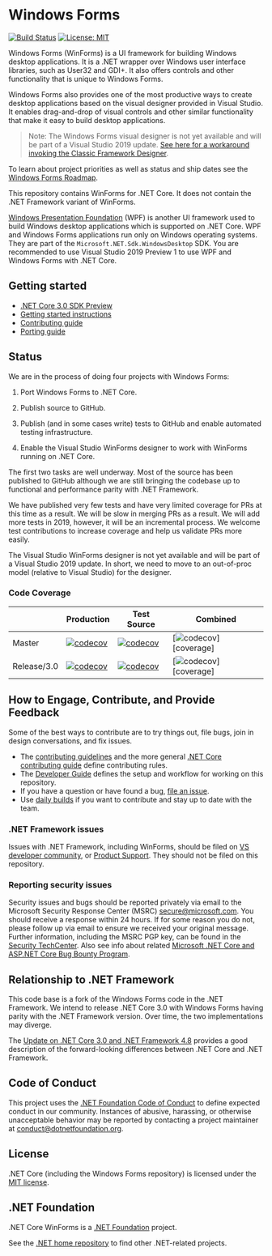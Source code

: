 # Windows Forms

[![Build Status](https://dnceng.visualstudio.com/public/_apis/build/status/dotnet/winforms/dotnet-winforms%20CI)](https://dnceng.visualstudio.com/public/_build/latest?definitionId=267&branch=master)
[![License: MIT](https://img.shields.io/badge/License-MIT-green.svg)](https://github.com/dotnet/winforms/blob/master/LICENSE.TXT)

Windows Forms (WinForms) is a UI framework for building Windows desktop applications. It is a .NET wrapper over Windows user interface libraries, such as User32 and GDI+. It also offers controls and other functionality that is unique to Windows Forms.

Windows Forms also provides one of the most productive ways to create desktop applications based on the visual designer provided in Visual Studio. It enables drag-and-drop of visual controls and other similar functionality that make it easy to build desktop applications.

> Note: The Windows Forms visual designer is not yet available and will be part of a Visual Studio 2019 update. [See here for a workaround invoking the Classic Framework Designer](Documentation/winforms-designer.md).

To learn about project priorities as well as status and ship dates see the [Windows Forms Roadmap](roadmap.md).

This repository contains WinForms for .NET Core. It does not contain the .NET Framework variant of WinForms.

[Windows Presentation Foundation][wpf] (WPF) is another UI framework used to build Windows desktop applications which is supported on .NET Core. WPF and Windows Forms applications  run only on Windows operating systems. They are part of the `Microsoft.NET.Sdk.WindowsDesktop` SDK. You are recommended to use Visual Studio 2019 Preview 1 to use WPF and Windows Forms with .NET Core.

## Getting started

* [.NET Core 3.0 SDK Preview][.net-core-3.0-sdk-preview]
* [Getting started instructions][getting-started]
* [Contributing guide][contributing]
* [Porting guide][porting-guidelines]

## Status

We are in the process of doing four projects with Windows Forms:

1. Port Windows Forms to .NET Core.

1. Publish source to GitHub.

1. Publish (and in some cases write) tests to GitHub and enable automated testing infrastructure.

1. Enable the Visual Studio WinForms designer to work with WinForms running on .NET Core.

The first two tasks are well underway. Most of the source has been published to GitHub although we are still bringing the codebase up to functional and performance parity with .NET Framework.

We have published very few tests and have very limited coverage for PRs at this time as a result. We will be slow in merging PRs as a result. We will add more tests in 2019, however, it will be an incremental process. We welcome test contributions to increase coverage and help us validate PRs more easily.

The Visual Studio WinForms designer is not yet available and will be part of a Visual Studio 2019 update. In short, we need to move to an out-of-proc model (relative to Visual Studio) for the designer.

### Code Coverage

|             	| Production 	                                                                                                    | Test Source 	                                                                                                | Combined 	                                                                                            |
|-------------	|-----------------------------------------------------------------------------------------------------------------	|-------------------------------------------------------------------------------------------------------------	|-----------------------------------------------------------------------------------------------------  |
| Master      	| [![codecov](https://codecov.io/gh/dotnet/winforms/branch/master/graph/badge.svg?flag=production)][coverage]       | [![codecov](https://codecov.io/gh/dotnet/winforms/branch/master/graph/badge.svg?flag=test)][coverage]         | [![codecov](https://codecov.io/gh/dotnet/winforms/branch/master/graph/badge.svg?)][coverage]          |
| Release/3.0 	| [![codecov](https://codecov.io/gh/dotnet/winforms/branch/release%2F3.0/graph/badge.svg?flag=production)][coverage] | [![codecov](https://codecov.io/gh/dotnet/winforms/branch/release%2F3.0/graph/badge.svg?flag=test)][coverage]   | [![codecov](https://codecov.io/gh/dotnet/winforms/branch/release%2F3.0/graph/badge.svg?)][coverage]    |


## How to Engage, Contribute, and Provide Feedback

Some of the best ways to contribute are to try things out, file bugs, join in design conversations, and fix issues.

* The [contributing guidelines][contributing] and the more general [.NET Core contributing guide][corefx-contributing] define contributing rules.
* The [Developer Guide][developing] defines the setup and workflow for working on this repository.
* If you have a question or have found a bug, [file an issue][issue-new].
* Use [daily builds][getting-started] if you want to contribute and stay up to date with the team.

### .NET Framework issues

Issues with .NET Framework, including WinForms, should be filed on [VS developer community][developer-community], or [Product Support][product-support]. They should not be filed on this repository.

### Reporting security issues

Security issues and bugs should be reported privately via email to the Microsoft Security Response Center (MSRC) <secure@microsoft.com>. You should receive a response within 24 hours. If for some reason you do not, please follow up via email to ensure we received your original message. Further information, including the MSRC PGP key, can be found in the [Security TechCenter][faqs-report-an-issue]. Also see info about related [Microsoft .NET Core and ASP.NET Core Bug Bounty Program][bounty-dot-net-core].

## Relationship to .NET Framework

This code base is a fork of the Windows Forms code in the .NET Framework. We intend to release .NET Core 3.0 with Windows Forms having parity with the .NET Framework version. Over time, the two implementations may diverge.

The [Update on .NET Core 3.0 and .NET Framework 4.8][update-on-net-core-3-0-and-net-framework-4-8] provides a good description of the forward-looking differences between .NET Core and .NET Framework.

## Code of Conduct

This project uses the [.NET Foundation Code of Conduct][dotnet-code-of-conduct] to define expected conduct in our community. Instances of abusive, harassing, or otherwise unacceptable behavior may be reported by contacting a project maintainer at conduct@dotnetfoundation.org.

## License

.NET Core (including the Windows Forms repository) is licensed under the [MIT license](LICENSE.TXT).

## .NET Foundation

.NET Core WinForms is a [.NET Foundation][.net-foundation] project.

See the [.NET home repository][dotnet-home] to find other .NET-related projects.

[getting-started]: Documentation/getting-started.md
[contributing]: Documentation/contributing.md
[porting-guidelines]: Documentation/porting-guidelines.md
[developing]: Documentation/developer-guide.md

[coverage]: https://codecov.io/gh/dotnet/winforms
[wpf]: https://github.com/dotnet/wpf
[.net-core-3.0-sdk-preview]: https://dotnet.microsoft.com/download/dotnet-core/3.0
[corefx-contributing]: https://github.com/dotnet/corefx/blob/master/Documentation/project-docs/contributing.md
[issue-new]: https://github.com/dotnet/winforms/issues/new
[developer-community]: https://developercommunity.visualstudio.com/spaces/61/index.html
[product-support]: https://support.microsoft.com/en-us/contactus?ws=support
[faqs-report-an-issue]: https://www.microsoft.com/msrc/faqs-report-an-issue
[bounty-dot-net-core]: https://www.microsoft.com/msrc/bounty-dot-net-core
[update-on-net-core-3-0-and-net-framework-4-8]: https://blogs.msdn.microsoft.com/dotnet/2018/10/04/update-on-net-core-3-0-and-net-framework-4-8/
[dotnet-code-of-conduct]: https://dotnetfoundation.org/code-of-conduct
[.net-foundation]: https://www.dotnetfoundation.org/projects
[dotnet-home]: https://github.com/Microsoft/dotnet
